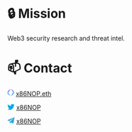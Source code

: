 # :lock: Mission

Web3 security research and threat intel.

# :mailbox: Contact

![ENS](/img/ens-16.png) [x86NOP.eth](https://app.ens.domains/x86nop.eth)

![X | Twitter](/img/twitter-16.png) [x86NOP](https://twitter.com/x86NOP)

![Telegram](/img/telegram-16.png) [x86NOP](https://t.me/x86NOP)
